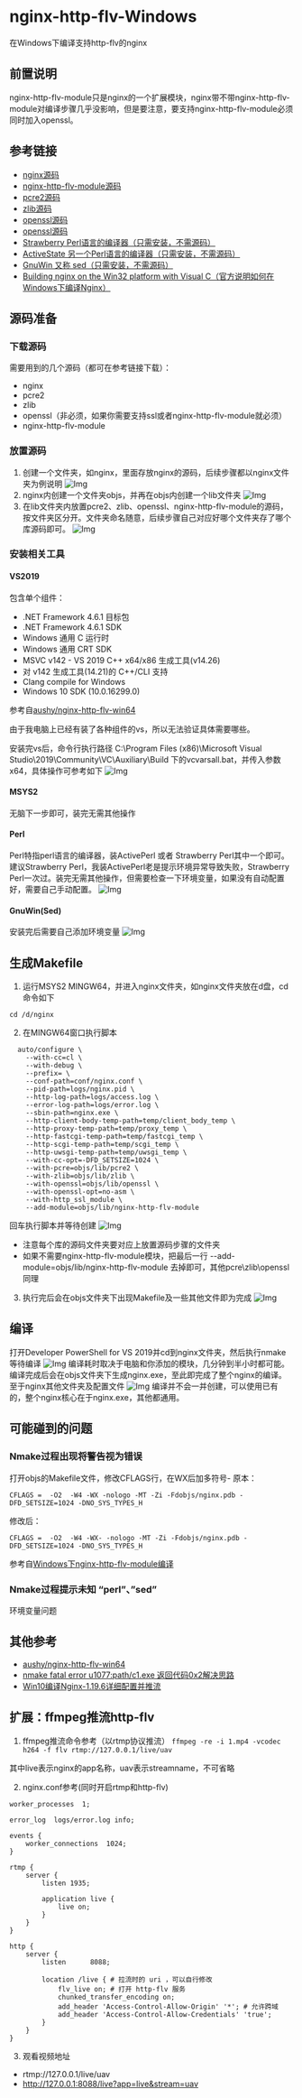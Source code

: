 # nginx-http-flv-Windows
在Windows下编译支持http-flv的nginx

## 前置说明
nginx-http-flv-module只是nginx的一个扩展模块，nginx带不带nginx-http-flv-module对编译步骤几乎没影响，但是要注意，要支持nginx-http-flv-module必须同时加入openssl。

## 参考链接
- [nginx源码](https://github.com/nginx/nginx)
- [nginx-http-flv-module源码](https://github.com/winshining/nginx-http-flv-module)
- [pcre2源码](https://github.com/PCRE2Project/pcre2)
- [zlib源码](http://zlib.net/)
- [openssl源码](https://github.com/openssl/openssl)
- [openssl源码](https://www.msys2.org/)
- [Strawberry Perl语言的编译器（只需安装，不需源码）](https://strawberryperl.com/)
- [ActiveState 另一个Perl语言的编译器（只需安装，不需源码）](https://www.activestate.com/products/perl/)
- [GnuWin 又称 sed（只需安装，不需源码）](https://sourceforge.net/projects/gnuwin32/)
- [Building nginx on the Win32 platform with Visual C（官方说明如何在Windows下编译Nginx）](http://nginx.org/en/docs/howto_build_on_win32.html)

## 源码准备
### 下载源码
需要用到的几个源码（都可在参考链接下载）：
- nginx
- pcre2
- zlib
- openssl（非必须，如果你需要支持ssl或者nginx-http-flv-module就必须）
- nginx-http-flv-module

### 放置源码
1. 创建一个文件夹，如nginx，里面存放nginx的源码，后续步骤都以nginx文件夹为例说明
![Img](https://github.com/qedsd/nginx-http-flv-Windows/blob/main/img/1.png?raw=true)
2. nginx内创建一个文件夹objs，并再在objs内创建一个lib文件夹
![Img](https://github.com/qedsd/nginx-http-flv-Windows/blob/main/img/2.png?raw=true)
3. 在lib文件夹内放置pcre2、zlib、openssl、nginx-http-flv-module的源码，按文件夹区分开。文件夹命名随意，后续步骤自己对应好哪个文件夹存了哪个库源码即可。
![Img](https://github.com/qedsd/nginx-http-flv-Windows/blob/main/img/3.png?raw=true)

### 安装相关工具
#### VS2019
包含单个组件：
- .NET Framework 4.6.1 目标包
- .NET Framework 4.6.1 SDK
- Windows 通用 C 运行时
- Windows 通用 CRT SDK
- MSVC v142 - VS 2019 C++ x64/x86 生成工具(v14.26)
- 对 v142 生成工具(14.21)的 C++/CLI 支持
- Clang compile for Windows
- Windows 10 SDK (10.0.16299.0)

参考自[aushy/nginx-http-flv-win64](https://github.com/aushy/nginx-http-flv-win64)

由于我电脑上已经有装了各种组件的vs，所以无法验证具体需要哪些。

安装完vs后，命令行执行路径
C:\Program Files (x86)\Microsoft Visual Studio\2019\Community\VC\Auxiliary\Build
下的vcvarsall.bat，并传入参数x64，具体操作可参考如下
![Img](https://github.com/qedsd/nginx-http-flv-Windows/blob/main/img/4.png?raw=true)

#### MSYS2
无脑下一步即可，装完无需其他操作

#### Perl
Perl特指perl语言的编译器，装ActivePerl 或者 Strawberry Perl其中一个即可。建议Strawberry Perl，我装ActivePerl老是提示环境异常导致失败，Strawberry Perl一次过。装完无需其他操作，但需要检查一下环境变量，如果没有自动配置好，需要自己手动配置。
![Img](https://github.com/qedsd/nginx-http-flv-Windows/blob/main/img/5.png?raw=true)

#### GnuWin(Sed)
安装完后需要自己添加环境变量
![Img](https://github.com/qedsd/nginx-http-flv-Windows/blob/main/img/6.png?raw=true)

## 生成Makefile
1. 运行MSYS2 MINGW64，并进入nginx文件夹，如nginx文件夹放在d盘，cd命令如下

`cd /d/nginx`

2. 在MINGW64窗口执行脚本

```
  auto/configure \
    --with-cc=cl \
    --with-debug \
    --prefix= \
    --conf-path=conf/nginx.conf \
    --pid-path=logs/nginx.pid \
    --http-log-path=logs/access.log \
    --error-log-path=logs/error.log \
    --sbin-path=nginx.exe \
    --http-client-body-temp-path=temp/client_body_temp \
    --http-proxy-temp-path=temp/proxy_temp \
    --http-fastcgi-temp-path=temp/fastcgi_temp \
    --http-scgi-temp-path=temp/scgi_temp \
    --http-uwsgi-temp-path=temp/uwsgi_temp \
    --with-cc-opt=-DFD_SETSIZE=1024 \
    --with-pcre=objs/lib/pcre2 \
    --with-zlib=objs/lib/zlib \
    --with-openssl=objs/lib/openssl \
    --with-openssl-opt=no-asm \
    --with-http_ssl_module \
    --add-module=objs/lib/nginx-http-flv-module

```
回车执行脚本并等待创建
![Img](https://github.com/qedsd/nginx-http-flv-Windows/blob/main/img/7.png?raw=true)

- 注意每个库的源码文件夹要对应上放置源码步骤的文件夹
- 如果不需要nginx-http-flv-module模块，把最后一行
--add-module=objs/lib/nginx-http-flv-module
去掉即可，其他pcre\zlib\openssl同理
3. 执行完后会在objs文件夹下出现Makefile及一些其他文件即为完成
![Img](https://github.com/qedsd/nginx-http-flv-Windows/blob/main/img/8.png?raw=true)

## 编译
打开Developer PowerShell for VS 2019并cd到nginx文件夹，然后执行nmake等待编译
![Img](https://github.com/qedsd/nginx-http-flv-Windows/blob/main/img/9.png?raw=true)
编译耗时取决于电脑和你添加的模块，几分钟到半小时都可能。编译完成后会在objs文件夹下生成nginx.exe，至此即完成了整个nginx的编译。
至于nginx其他文件夹及配置文件
![Img](https://github.com/qedsd/nginx-http-flv-Windows/blob/main/img/10.png?raw=true)
编译并不会一并创建，可以使用已有的，整个nginx核心在于nginx.exe，其他都通用。

## 可能碰到的问题
### Nmake过程出现将警告视为错误
打开objs的Makefile文件，修改CFLAGS行，在WX后加多符号-
原本：

`CFLAGS =  -O2  -W4 -WX -nologo -MT -Zi -Fdobjs/nginx.pdb -DFD_SETSIZE=1024 -DNO_SYS_TYPES_H`

修改后：

`CFLAGS =  -O2  -W4 -WX- -nologo -MT -Zi -Fdobjs/nginx.pdb -DFD_SETSIZE=1024 -DNO_SYS_TYPES_H`

参考自[Windows下nginx-http-flv-module编译](https://blog.csdn.net/kaychangeek/article/details/105095844)

### Nmake过程提示未知 “perl”、”sed”
环境变量问题

## 其他参考
- [aushy/nginx-http-flv-win64](https://github.com/aushy/nginx-http-flv-win64)
- [nmake fatal error u1077:path/c1.exe 返回代码0x2解决思路](https://blog.csdn.net/sean4m/article/details/60143222)
- [Win10编译Nginx-1.19.6详细配置并推流](https://www.jianshu.com/p/2a7cfcab5f43)

## 扩展：ffmpeg推流http-flv
1. ffmpeg推流命令参考（以rtmp协议推流）
`ffmpeg -re -i 1.mp4 -vcodec h264 -f flv rtmp://127.0.0.1/live/uav`

其中live表示nginx的app名称，uav表示streamname，不可省略

2. nginx.conf参考(同时开启rtmp和http-flv)

```
worker_processes  1;

error_log  logs/error.log info;

events {
    worker_connections  1024;
}

rtmp {
    server {
        listen 1935;

        application live {
            live on;
        }
    }
}

http {
    server {
        listen      8088;

        location /live { # 拉流时的 uri ，可以自行修改
            flv_live on; # 打开 http-flv 服务
            chunked_transfer_encoding on;
            add_header 'Access-Control-Allow-Origin' '*'; # 允许跨域
            add_header 'Access-Control-Allow-Credentials' 'true';
        }
    }
}
```
3. 观看视频地址
- rtmp://127.0.0.1/live/uav
- http://127.0.0.1:8088/live?app=live&stream=uav
